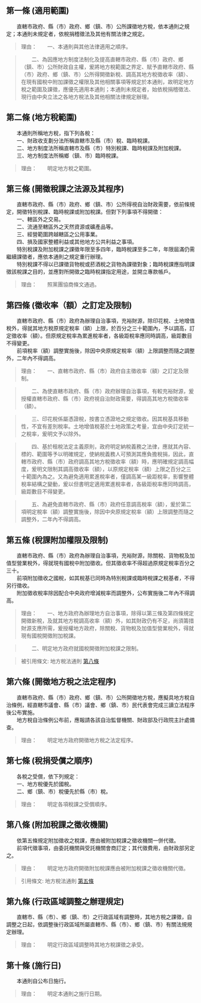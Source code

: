 第一條 (適用範圍)
-----------------
　　直轄市政府、縣（市）政府、鄉（鎮、市）公所課徵地方稅，依本通則之規定；本通則未規定者，依稅捐稽徵法及其他有關法律之規定。  
> 理由：　　一、本通則與其他法律適用之順序。

> 　　二、為因應地方制度法制化及提高直轄市政府、縣（市）政府、鄉（鎮、市）公所財政自主權，爰將地方稅範圍之界定、賦予直轄市政府、縣（市）政府、鄉（鎮、市）公所得開徵新稅、調高其地方稅徵收率（額）、在現有國稅中附加課徵之權限及其他相關事項等規定於本通則，故明定地方稅之範圍及課徵，應優先適用本通則；本通則未規定者，始依稅捐稽徵法、現行由中央立法之各地方稅法及其他相關法律規定辦理。



第二條 (地方稅範圍)
-------------------
　　本通則所稱地方稅，指下列各稅：  
　　一、財政收支劃分法所稱直轄市及縣（市）稅、臨時稅課。  
　　二、地方制度法所稱直轄市及縣（市）特別稅課、臨時稅課及附加稅課。  
　　三、地方制度法所稱鄉（鎮、市）臨時稅課。  
> 理由：　　明定地方稅之範圍。



第三條 (開徵稅課之法源及其程序)
-------------------------------
　　直轄市政府、縣（市）政府、鄉（鎮、市）公所得視自治財政需要，依前條規定，開徵特別稅課、臨時稅課或附加稅課。但對下列事項不得開徵：  
　　一、轄區外之交易。  
　　二、流通至轄區外之天然資源或礦產品等。  
　　三、經營範圍跨越轄區之公用事業。  
　　四、損及國家整體利益或其他地方公共利益之事項。  
　　特別稅課及附加稅課之課徵年限至多四年，臨時稅課至多二年，年限屆滿仍需繼續課徵者，應依本通則之規定重行辦理。  
　　特別稅課不得以已課徵貨物稅或菸酒稅之貨物為課徵對象；臨時稅課應指明課徵該稅課之目的，並應對所開徵之臨時稅課指定用途，並開立專款帳戶。  
> 理由：　　照黨團協商條文通過。



第四條 (徵收率（額）之訂定及限制)
---------------------------------
　　直轄市政府、縣（市）政府為辦理自治事項，充裕財源，除印花稅、土地增值稅外，得就其地方稅原規定稅率（額）上限，於百分之三十範圍內，予以調高，訂定徵收率（額）。但原規定稅率為累進稅率者，各級距稅率應同時調高，級距數目不得變更。  
　　前項稅率（額）調整實施後，除因中央原規定稅率（額）上限調整而隨之調整外，二年內不得調高。  
> 理由：　　一、直轄市政府、縣（市）政府自主徵收率（額）之訂定及限制。

> 　　二、為使直轄市政府、縣（市）政府辦理自治事項，有較充裕財源，爰授權直轄市政府、縣（市）政府視自治財政需要，得調高其地方稅徵收率（額）。

> 　　三、印花稅係屬憑證稅，按書立憑證地之規定徵收。因其稅基具移動性，不宜有差別稅率。土地增值稅基於土地政策之考量，宜由中央訂定統一之稅率，爰明文予以除外。

> 　　四、基於租稅法定主義原則，政府明定納稅義務之法律，應就其內容、標的、範圍等予以明確規定，使納稅義務人可預測其應負擔稅捐，因此，直轄市政府、縣（市）政府調高其地方稅徵收率（額）時，應明確規定調高幅度，爰明文限制其調高徵收率（額），以原規定稅率（額）上限之百分之三十範圍內為之。又為避免適用累進稅率者，僅調高某一級距稅率，影響整體稅率結構之變動，爰以但書明定適用累進稅率者，各級距稅率應同時調高，級距數目不得變更。

> 　　五、為避免直轄市政府、縣（市）政府任意調高稅率（額），爰於第二項明定稅率（額）調整實施後，除因中央原規定稅率（額）上限調整而隨之調整外，二年內不得調高。



第五條 (稅課附加權限及限制)
---------------------------
　　直轄市政府、縣（市）政府為辦理自治事項，充裕財源，除關稅、貨物稅及加值型營業稅外，得就現有國稅中附加徵收。但其徵收率不得超過原規定稅率百分之三十。  
　　前項附加徵收之國稅，如其稅基已同時為特別稅課或臨時稅課之稅基者，不得另行徵收。  
　　附加徵收稅率除因配合中央政府增減稅率而調整外，公布實施後二年內不得調高。  
> 理由：　　一、地方政府為辦理地方自治事項，除得以第三條及第四條規定開徵新稅，及就其地方稅調高收率（額）外，如其財政仍有不足，尚須籌措財源支應所需，爰授權地方政府，除關稅、貨物稅及加值型營業稅外，得就現有國稅開徵附加稅課。

> 　　二、明定地方政府就國稅開徵附加稅課之限制。

> 被引用條文: 地方稅法通則 [第八條](../../財政金融/賦稅/地方稅法通則.md#第八條-附加稅課之徵收機關)



第六條 (開徵地方稅之法定程序)
-----------------------------
　　直轄市政府、縣（市）政府、鄉（鎮、市）公所開徵地方稅，應擬具地方稅自治條例，經直轄市議會、縣（市）議會、鄉（鎮、市）民代表會完成三讀立法程序後公布實施。  
　　地方稅自治條例公布前，應報請各該自治監督機關、財政部及行政院主計處備查。  
> 理由：　　明定地方政府開徵地方稅之法定程序。



第七條 (稅捐受償之順序)
-----------------------
　　各稅之受償，依下列規定：  
　　一、地方稅優先於國稅。  
　　二、鄉（鎮、市）稅優先於縣（市）稅。  
> 理由：　　明定各項稅課之受償順序。



第八條 (附加稅課之徵收機關)
---------------------------
　　依第五條規定附加徵收之稅課，應由被附加稅課之徵收機關一併代徵。  
　　前項代徵事項，由委託機關與受託機關會商訂定；其代徵費用，由財政部另定之。  
> 理由：　　明定地方政府開徵附加稅課應由被附加稅課之徵收機關代徵。

> 引用條文: 地方稅法通則 [第五條](../../財政金融/賦稅/地方稅法通則.md#第五條-稅課附加權限及限制)



第九條 (行政區域調整之辦理規定)
-------------------------------
　　直轄市、縣（市）、鄉（鎮、市）之行政區域有調整時，其地方稅之課徵，自調整之日起，依調整後行政區域所屬直轄市、縣（市）、鄉（鎮、市）有關法規規定辦理。  
> 理由：　　明定行政區域調整時其地方稅課徵之承受。



第十條 (施行日)
---------------
　　本通則自公布日施行。  
> 理由：　　明定本通則之施行日期。